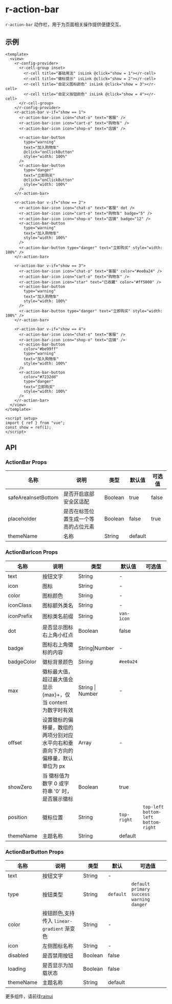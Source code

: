 # r-action-bar

`r-action-bar` 动作栏，用于为页面相关操作提供便捷交互。

## 示例

```vue
<template>
  <view>
    <r-config-provider>
      <r-cell-group inset>
        <r-cell title="基础用法" isLink @click="show = 1"></r-cell>
        <r-cell title="徽标提示" isLink @click="show = 2"></r-cell>
        <r-cell title="自定义图标颜色" isLink @click="show = 3"></r-cell>
        <r-cell title="自定义按钮颜色" isLink @click="show = 4"></r-cell>
      </r-cell-group>
    </r-config-provider>
    <r-action-bar v-if="show == 1">
      <r-action-bar-icon icon="chat-o" text="客服" />
      <r-action-bar-icon icon="cart-o" text="购物车" />
      <r-action-bar-icon icon="shop-o" text="店铺" />

      <r-action-bar-button
        type="warning"
        text="加入购物车"
        @click="onClickButton"
        style="width: 100%"
      />
      <r-action-bar-button
        type="danger"
        text="立即购买"
        @click="onClickButton"
        style="width: 100%"
      />
    </r-action-bar>

    <r-action-bar v-if="show == 2">
      <r-action-bar-icon icon="chat-o" text="客服" dot />
      <r-action-bar-icon icon="cart-o" text="购物车" badge="5" />
      <r-action-bar-icon icon="shop-o" text="店铺" badge="12" />
      <r-action-bar-button
        type="warning"
        text="加入购物车"
        style="width: 100%"
      />
      <r-action-bar-button type="danger" text="立即购买" style="width: 100%" />
    </r-action-bar>

    <r-action-bar v-if="show == 3">
      <r-action-bar-icon icon="chat-o" text="客服" color="#ee0a24" />
      <r-action-bar-icon icon="cart-o" text="购物车" />
      <r-action-bar-icon icon="star" text="已收藏" color="#ff5000" />
      <r-action-bar-button
        type="warning"
        text="加入购物车"
        style="width: 100%"
      />
      <r-action-bar-button type="danger" text="立即购买" style="width: 100%" />
    </r-action-bar>

    <r-action-bar v-if="show == 4">
      <r-action-bar-icon icon="chat-o" text="客服" />
      <r-action-bar-icon icon="shop-o" text="店铺" />
      <r-action-bar-button
        color="#be99ff"
        type="warning"
        text="加入购物车"
        style="width: 100%"
      />
      <r-action-bar-button
        color="#7232dd"
        type="danger"
        text="立即购买"
        style="width: 100%"
      />
    </r-action-bar>
  </view>
</template>

<script setup>
import { ref } from "vue";
const show = ref(1);
</script>
```

## API

### ActionBar Props

| 名称                | 说明                                 | 类型    | 默认值  | 可选值 |
| ------------------- | ------------------------------------ | ------- | ------- | ------ |
| safeAreaInsetBottom | 是否开启底部安全区适配               | Boolean | true    | false  |
| placeholder         | 是否在标签位置生成一个等高的占位元素 | Boolean | false   | true   |
| themeName           | 名称                                 | String  | default |        |

### ActionBarIcon Props

| 名称       | 说明                                                                              | 类型             | 默认值      | 可选值                                  |
| ---------- | --------------------------------------------------------------------------------- | ---------------- | ----------- | --------------------------------------- |
| text       | 按钮文字                                                                          | String           | -           |                                         |
| icon       | 图标                                                                              | String           | -           |                                         |
| color      | 图标颜色                                                                          | String           | -           |                                         |
| iconClass  | 图标额外类名                                                                      | String           | -           |                                         |
| iconPrefix | 图标类名前缀                                                                      | String           | `van-icon`  |                                         |
| dot        | 是否显示图标右上角小红点                                                          | Boolean          | false       |                                         |
| badge      | 图标右上角徽标的内容                                                              | String\|Number   | -           |                                         |
| badgeColor | 徽标背景颜色                                                                      | String           | `#ee0a24`   |                                         |
| max        | 徽标最大值，超过最大值会显示 {max}+，仅当 content 为数字时有效                    | String \| Number | -           |                                         |
| offset     | 设置徽标的偏移量，数组的两项分别对应水平向右和垂直向下方向的偏移量，默认单位为 px | Array            | -           |                                         |
| showZero   | 当 徽标值为数字 0 或字符串 '0' 时，是否展示徽标                                   | Boolean          | true        |                                         |
| position   | 徽标位置                                                                          | String           | `top-right` | `top-left` `bottom-left` `bottom-right` |
| themeName  | 主题名称                                                                          | String           | default     |                                         |

### ActionBarButton Props

| 名称      | 说明                                       | 类型    | 默认      | 可选值                                           |
| --------- | ------------------------------------------ | ------- | --------- | ------------------------------------------------ |
| text      | 按钮文字                                   | String  | -         |                                                  |
| type      | 按钮类型                                   | String  | `default` | `default` `primary` `success` `warning` `danger` |
| color     | 按钮颜色,支持传入 `linear-gradient` 渐变色 | String  | -         |                                                  |
| icon      | 左侧图标名称                               | String  | -         |                                                  |
| disabled  | 是否禁用按钮                               | Boolean | false     |                                                  |
| loading   | 是否显示为加载状态                         | Boolean | false     |                                                  |
| themeName | 主题名称                                   | String  | default   |                                                  |


更多组件，请前往[rainui](https://ext.dcloud.net.cn/plugin?id=19701)